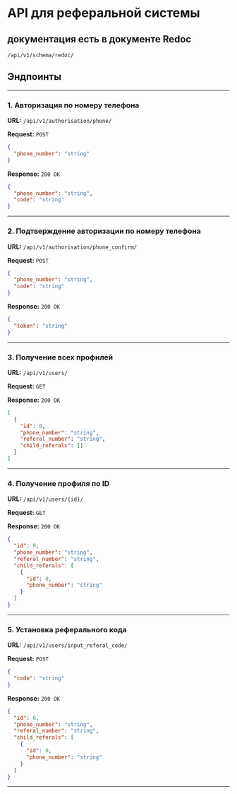 # API для реферальной системы

## документация есть в документе Redoc
`/api/v1/schema/redoc/`

## Эндпоинты

---

### **1. Авторизация по номеру телефона**  
**URL:** `/api/v1/authorisation/phone/`

**Request:** `POST`  
```json
{
  "phone_number": "string"
}
```

**Response:** `200 OK`  
```json
{
  "phone_number": "string",
  "code": "string"
}
```

---

### **2. Подтверждение авторизации по номеру телефона**  
**URL:** `/api/v1/authorisation/phone_confirm/`   

**Request:** `POST`  
```json
{
  "phone_number": "string",
  "code": "string"
}
```

**Response:** `200 OK`  
```json
{
  "token": "string"
}
```

---

### **3. Получение всех профилей**  
**URL:** `/api/v1/users/`

**Request:** `GET`  

**Response:** `200 OK`  
```json
[
  {
    "id": 0,
    "phone_number": "string",
    "referal_number": "string",
    "child_referals": []
  }
]
```

---

### **4. Получение профиля по ID**  
**URL:** `/api/v1/users/{id}/`   

**Request:** `GET`  

**Response:** `200 OK`  
```json
{
  "id": 0,
  "phone_number": "string",
  "referal_number": "string",
  "child_referals": [
    {
      "id": 0,
      "phone_number": "string"
    }
  ]
}
```

---

### **5. Установка реферального кода**  
**URL:** `/api/v1/users/input_referal_code/`   

**Request:** `POST`  
```json
{
  "code": "string"
}
```

**Response:** `200 OK`  
```json
{
  "id": 0,
  "phone_number": "string",
  "referal_number": "string",
  "child_referals": [
    {
      "id": 0,
      "phone_number": "string"
    }
  ]
}
```

---